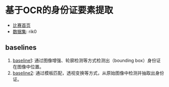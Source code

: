 # 基于OCR的身份证要素提取

- [比赛首页](https://www.datafountain.cn/competitions/346)
- [数据集](https://pan.baidu.com/s/1aNihndcR8HOfiQhDzY_B8A): rik0

## baselines

1. [baseline1](baselines/id_card_detection/baseline1): 通过图像增强、轮廓检测等方式检测出（bounding box）身份证在图像中位置。
2. [baseline2](baselines/id_card_detection/baseline2): 通过模板匹配，透视变换等方式，从原始图像中检测并抽取出身份证。